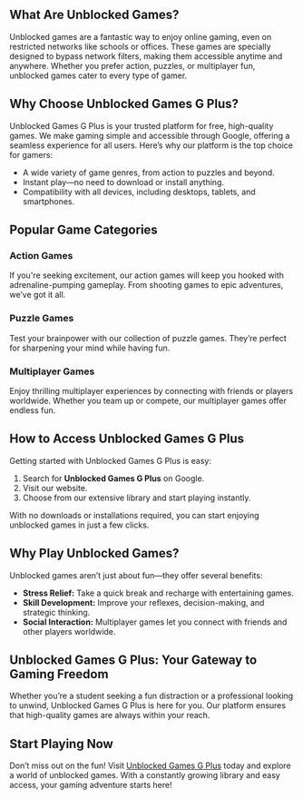 <h2>What Are Unblocked Games?</h2>
<p>Unblocked games are a fantastic way to enjoy online gaming, even on restricted networks like schools or offices. These games are specially designed to bypass network filters, making them accessible anytime and anywhere. Whether you prefer action, puzzles, or multiplayer fun, unblocked games cater to every type of gamer.</p>

<h2>Why Choose Unblocked Games G Plus?</h2>
<p>Unblocked Games G Plus is your trusted platform for free, high-quality games. We make gaming simple and accessible through Google, offering a seamless experience for all users. Here’s why our platform is the top choice for gamers:</p>
<ul>
    <li>A wide variety of game genres, from action to puzzles and beyond.</li>
    <li>Instant play—no need to download or install anything.</li>
    <li>Compatibility with all devices, including desktops, tablets, and smartphones.</li>
</ul>

<h2>Popular Game Categories</h2>
<h3>Action Games</h3>
<p>If you're seeking excitement, our action games will keep you hooked with adrenaline-pumping gameplay. From shooting games to epic adventures, we’ve got it all.</p>

<h3>Puzzle Games</h3>
<p>Test your brainpower with our collection of puzzle games. They’re perfect for sharpening your mind while having fun.</p>

<h3>Multiplayer Games</h3>
<p>Enjoy thrilling multiplayer experiences by connecting with friends or players worldwide. Whether you team up or compete, our multiplayer games offer endless fun.</p>

<h2>How to Access Unblocked Games G Plus</h2>
<p>Getting started with Unblocked Games G Plus is easy:</p>
<ol>
    <li>Search for <strong>Unblocked Games G Plus</strong> on Google.</li>
    <li>Visit our website</a>.</li>
    <li>Choose from our extensive library and start playing instantly.</li>
</ol>
<p>With no downloads or installations required, you can start enjoying unblocked games in just a few clicks.</p>

<h2>Why Play Unblocked Games?</h2>
<p>Unblocked games aren’t just about fun—they offer several benefits:</p>
<ul>
    <li><strong>Stress Relief:</strong> Take a quick break and recharge with entertaining games.</li>
    <li><strong>Skill Development:</strong> Improve your reflexes, decision-making, and strategic thinking.</li>
    <li><strong>Social Interaction:</strong> Multiplayer games let you connect with friends and other players worldwide.</li>
</ul>

<h2>Unblocked Games G Plus: Your Gateway to Gaming Freedom</h2>
<p>Whether you’re a student seeking a fun distraction or a professional looking to unwind, Unblocked Games G Plus is here for you. Our platform ensures that high-quality games are always within your reach.</p>

<h2>Start Playing Now</h2>
<p>Don’t miss out on the fun! Visit <a href="https://unblockedgames-gplus.github.io/" target="_blank">Unblocked Games G Plus</a> today and explore a world of unblocked games. With a constantly growing library and easy access, your gaming adventure starts here!</p>
